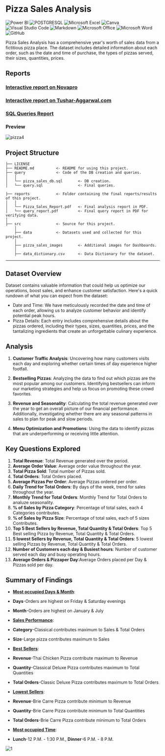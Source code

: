 # Pizza Sales Analysis

![Power BI](https://img.shields.io/badge/power_bi-F2C811?style=for-the-badge&logo=powerbi&logoColor=black)
![POSTGRESQL](https://img.shields.io/badge/PostgreSQL-4169E1.svg?style=for-the-badge&logo=PostgreSQL&logoColor=white)
![Microsoft Excel](https://img.shields.io/badge/Microsoft_Excel-217346?style=for-the-badge&logo=microsoft-excel&logoColor=white)
![Canva](https://img.shields.io/badge/Canva-%2300C4CC.svg?style=for-the-badge&logo=Canva&logoColor=white)
![Visual Studio Code](https://img.shields.io/badge/Visual%20Studio%20Code-0078d7.svg?style=for-the-badge&logo=visual-studio-code&logoColor=white)
![Markdown](https://img.shields.io/badge/markdown-%23000000.svg?style=for-the-badge&logo=markdown&logoColor=white)
![Microsoft Office](https://img.shields.io/badge/Microsoft_Office-D83B01?style=for-the-badge&logo=microsoft-office&logoColor=white)
![Microsoft Word](https://img.shields.io/badge/Microsoft_Word-2B579A?style=for-the-badge&logo=microsoft-word&logoColor=white)
![GitHub](https://img.shields.io/badge/github-%23121011.svg?style=for-the-badge&logo=github&logoColor=white)


Pizza Sales Analysis has a comprehensive year's worth of sales data from a fictitious pizza place. The dataset includes detailed information about each order, such as the date and time of purchase, the types of pizzas served, their sizes, quantities, prices.

## Reports
### [Interactive report on Novapro](https://www.novypro.com/project/pizza-sales-reports)
### [Interactive report on Tushar-Aggarwal.com](https://www.tushar-aggarwal.com/pizza-sales-analysis)
### [SQL Queries Report](https://github.com/tushar2704/Pizza-Sales-Analysis/blob/main/reports/query_report.pdf)


### Preview

![pizza4](https://github.com/tushar2704/Pizza-Sales-Analysis/assets/66141195/64e1be51-11d3-4579-b2ae-9f12d7624fa1)


## Project Structure

    ├── LICENSE
    ├── README.md          <- README for using this project.
    ├── query              <- Code of the DB creation and queries.
    │   │
    │   └── pizza_sales_db.sql       <- DB creation.
    │   └── query.sql                <- Final queries.

    ├── reports            <- Folder containing the final reports/results of this project.
    │   │
    │   └── Pizza_Sales_Report.pdf   <- Final analysis report in PDF.
    │   └── query_report.pdf         <- Final query report in PDF for verifying data.
    │   
    ├── src                <- Source for this project.
        │
        ├── data           <- Datasets used and collected for this project.
        │   
        ├── pizza_sales_images       <- Additional images for Dashboards.
        │
        ├── data_dictionary.csv      <- Data Dictionary for the dataset.

  
--------







## Dataset Overview

Dataset contains valuable information that could help us optimize our operations, boost sales, and enhance customer satisfaction. Here's a quick rundown of what you can expect from the dataset:
- Date and Time: We have meticulously recorded the date and time of each order, allowing us to analyze customer behavior and identify potential peak hours.
- Pizza Details: Each entry includes comprehensive details about the pizzas ordered, including their types, sizes, quantities, prices, and the tantalizing ingredients that create an unforgettable culinary experience.

## Analysis



1. **Customer Traffic Analysis**: Uncovering how many customers visits each day and exploring  whether certain times of day experience higher footfall. 

2. **Bestselling Pizzas**: Analyzing the data to find out which pizzas are the most popular among our customers. Identifying bestsellers can inform our marketing strategies and help us focus on promoting these crowd favorites.

3. **Revenue and Seasonality**: Calculating  the total revenue generated over the year to get an overall picture of our financial performance. Additionally, investigating  whether there are any seasonal patterns in sales to plan for peak and slow periods.

4. **Menu Optimization and Promotions**: Using the data to identify pizzas that are underperforming or receiving little attention. 

## Key Questions Explored

1. **Total Revenue**: Total Revenue generated over the period.
2. **Average Order Value**: Average order value throughout the year.
3. **Total Pizza Sold**: Total number of Pizzas sold.
4. **Total Orders**: Total Orders placed.
5. **Average Pizzas Per Order**: Average Pizzas ordered per order.
6. **Daily Trend for Total Orders**: By days of the week, trend for sales throughout the year.
7. **Monthly Trend for Total Orders**: Monthly Trend for Total Orders to analuze seasonality.
8. **% of Sales by Pizza Category**: Percentage of total sales, each 4 Categories contributes.
9. **% of Sales by Pizza Size**: Percentage of total sales, each of 5 sizes Contributes.
10. **Top 5 Best Sellers by Revenue, Total Quantity & Total Orders**: Top 5 Best selling Pizza by Revenue, Total Quantity & Total Orders.
11. **5 lowest Sellers by Revenue, Total Quantity & Total Orders**: 5 lowest selling Pizzas by Revenue, Total Quantity & Total Orders.
12. **Number of Customers each day & Busiest hours**: Number of customer served each day and busy operating hours.
13. **Average Orders & Pizzaper Day**:Average Orders placed per Day & Pizzas sold per day.



## Summary of Findings

- <u>**Most occupied Days & Month**</u>: 

- **Days**-Orders are highest on Friday & Saturday evenings 
- **Month**-Orders are highest on January & July

- <u>**Sales Performance**</u>: 

- **Category**-Classical contributes maximum to Sales & Total Orders 
- **Size**-Large pizza contributes maximum to Sales

- <u>**Best Sellers**</u>: 

- **Revenue**-Thai Chicken Pizza contribute maximum to Revenue 
- **Quantity**-Classical Deluxe Pizza contributes maximum to Total Quantities 
- **Total Orders**-Classic Deluxe Pizza contributes maximum to Total Orders

- <u>**Lowest Sellers**</u>:

- **Revenue**-Brie Carre Pizza contribute minimum to Revenue 
- **Quantity**-Brie Carre Pizza contribute minimum to Total Quantities 
- **Total Orders**-Brie Carre Pizza contribute minimum to Total Orders

- <u>**Most occupied Time**</u>:
- **Lunch**-12 P.M. - 1:30 P.M., **Dinner**-6 P.M. - 8 P.M.










![1](https://github.com/tushar2704/Pizza-Sales-Analysis/assets/66141195/7c8fc5d9-4832-4687-810c-c9431ab12abc)




